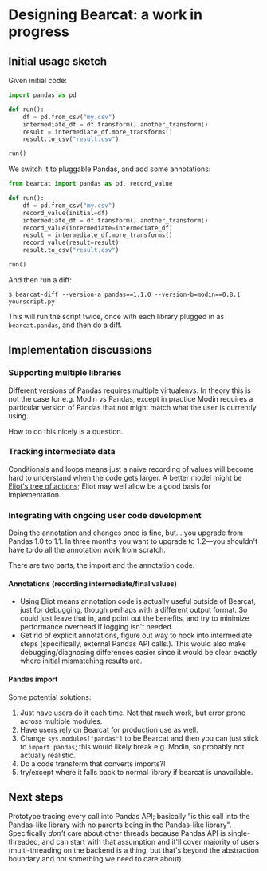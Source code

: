 # Designing Bearcat: a work in progress

## Initial usage sketch

Given initial code:

```python
import pandas as pd

def run():
    df = pd.from_csv("my.csv")
    intermediate_df = df.transform().another_transform()
    result = intermediate_df.more_transforms()
    result.to_csv("result.csv")

run()
```

We switch it to pluggable Pandas, and add some annotations:

```python
from bearcat import pandas as pd, record_value

def run():
    df = pd.from_csv("my.csv")
    record_value(initial=df)
    intermediate_df = df.transform().another_transform()
    record_value(intermediate=intermediate_df)
    result = intermediate_df.more_transforms()
    record_value(result=result)
    result.to_csv("result.csv")

run()
```

And then run a diff:

```shell-session
$ bearcat-diff --version-a pandas==1.1.0 --version-b=modin==0.8.1 yourscript.py
```

This will run the script twice, once with each library plugged in as `bearcat.pandas`, and then do a diff.

## Implementation discussions

### Supporting multiple libraries

Different versions of Pandas requires multiple virtualenvs.
In theory this is not the case for e.g. Modin vs Pandas, except in practice Modin requires a particular version of Pandas that not might match what the user is currently using.

How to do this nicely is a question.

### Tracking intermediate data

Conditionals and loops means just a naive recording of values will become hard to understand when the code gets larger.
A better model might be [Eliot's tree of actions](https://eliot.readthedocs.io/en/stable/quickstart.html); Eliot may well allow be a good basis for implementation.

### Integrating with ongoing user code development

Doing the annotation and changes once is fine, but... you upgrade from Pandas 1.0 to 1.1.
In three months you want to upgrade to 1.2—you shouldn't have to do all the annotation work from scratch.

There are two parts, the import and the annotation code.

#### Annotations (recording intermediate/final values)

* Using Eliot means annotation code is actually useful outside of Bearcat, just for debugging, though perhaps with a different output format.
  So could just leave that in, and point out the benefits, and try to minimize performance overhead if logging isn't needed.
* Get rid of explicit annotations, figure out way to hook into intermediate steps (specifically, external Pandas API calls.). This would also make debugging/diagnosing differences easier since it would be clear exactly where initial mismatching results are.

#### Pandas import

Some potential solutions:

1. Just have users do it each time.
   Not that much work, but error prone across multiple modules.
2. Have users rely on Bearcat for production use as well.
3. Change `sys.modules["pandas"]` to be Bearcat and then you can just stick to `import pandas`; this would likely break e.g. Modin, so probably not actually realistic.
4. Do a code transform that converts imports?!
5. try/except where it falls back to normal library if bearcat is unavailable.


## Next steps

Prototype tracing every call into Pandas API; basically "is this call into the Pandas-like library with no parents being in the Pandas-like library".
Specifically _don't_ care about other threads because Pandas API is single-threaded, and can start with that assumption and it'll cover majority of users (multi-threading on the backend is a thing, but that's beyond the abstraction boundary and not something we need to care about).

